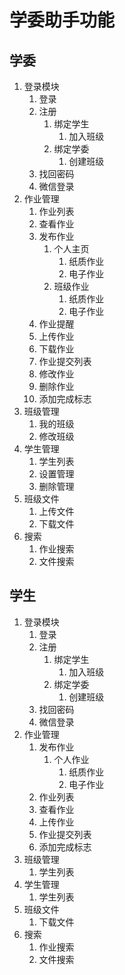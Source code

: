 # 学委助手功能

## 学委

1. 登录模块
   1. 登录
   2. 注册
      1. 绑定学生
         1. 加入班级
      2. 绑定学委
         1. 创建班级
   3. 找回密码
   4. 微信登录
2. 作业管理
   1. 作业列表
   2. 查看作业
   3. 发布作业
      1. 个人主页
         1. 纸质作业
         2. 电子作业
      2. 班级作业
         1. 纸质作业
         2. 电子作业
   4. 作业提醒
   5. 上传作业
   6. 下载作业
   7. 作业提交列表
   8. 修改作业
   9. 删除作业
   10. 添加完成标志
3. 班级管理
   1. 我的班级
   2. 修改班级
4. 学生管理
   1. 学生列表
   2. 设置管理
   3. 删除管理
5. 班级文件
   1. 上传文件
   2. 下载文件
6. 搜索
   1. 作业搜索
   2. 文件搜索

## 学生

1. 登录模块
   1. 登录
   2. 注册
      1. 绑定学生
         1. 加入班级
      2. 绑定学委
         1. 创建班级
   3. 找回密码
   4. 微信登录
2. 作业管理
   1. 发布作业
      1. 个人作业
         1. 纸质作业
         2. 电子作业
   2. 作业列表
   3. 查看作业
   4. 上传作业
   5. 作业提交列表
   6. 添加完成标志
3. 班级管理
   1. 学生列表
4. 学生管理
   1. 学生列表
5. 班级文件
   1. 下载文件
6. 搜索
   1. 作业搜索
   2. 文件搜索